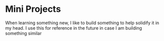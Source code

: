 # Mini Projects

When learning something new, I like to build something to help solidify it in my head. I use this for reference in the future in case I am building something similar
